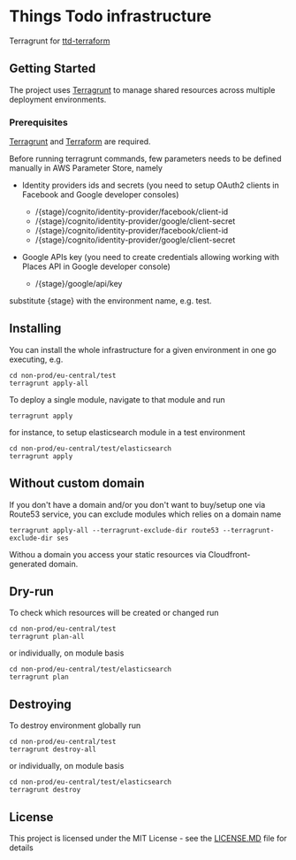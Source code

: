 # Things Todo infrastructure

Terragrunt for [ttd-terraform](https://github.com/mjedrasz/ttd-terraform)

## Getting Started

The project uses [Terragrunt](https://github.com/gruntwork-io/terragrunt) to manage shared resources across multiple deployment environments.

### Prerequisites

[Terragrunt](https://github.com/gruntwork-io/terragrunt) and [Terraform](https://www.terraform.io/) are required. 

Before running terragrunt commands, few parameters needs to be defined manually in AWS Parameter Store, namely

* Identity providers ids and secrets (you need to setup OAuth2 clients in Facebook and Google developer consoles)
  * /{stage}/cognito/identity-provider/facebook/client-id
  * /{stage}/cognito/identity-provider/google/client-secret
  * /{stage}/cognito/identity-provider/facebook/client-id
  * /{stage}/cognito/identity-provider/google/client-secret

* Google APIs key (you need to create credentials allowing working with Places API in Google developer console) 
  * /{stage}/google/api/key

substitute {stage} with the environment name, e.g. test.

## Installing

You can install the whole infrastructure for a given environment in one go executing, e.g.

```
cd non-prod/eu-central/test
terragrunt apply-all
```

To deploy a single module, navigate to that module and run

```
terragrunt apply
```

for instance, to setup elasticsearch module in a test environment
```
cd non-prod/eu-central/test/elasticsearch
terragrunt apply
```

## Without custom domain

If you don't have a domain and/or you don't want to buy/setup one via Route53 service, you can exclude modules which relies on a domain name
```
terragrunt apply-all --terragrunt-exclude-dir route53 --terragrunt-exclude-dir ses
```

Withou a domain you access your static resources via Cloudfront-generated domain.

## Dry-run

To check which resources will be created or changed run
```
cd non-prod/eu-central/test
terragrunt plan-all
```

or individually, on module basis
```
cd non-prod/eu-central/test/elasticsearch
terragrunt plan
```

## Destroying

To destroy environment globally run
```
cd non-prod/eu-central/test
terragrunt destroy-all
```

or individually, on module basis
```
cd non-prod/eu-central/test/elasticsearch
terragrunt destroy
```

## License

This project is licensed under the MIT License - see the [LICENSE.MD](LICENSE.MD) file for details

